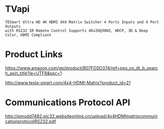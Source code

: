 # TVapi
```
TESmart Ultra HD 4K HDMI 4X4 Matrix Switcher 4 Ports Inputs and 4 Port Outputs 
with RS232 IR Remote Control Supports 4Kx2K@30HZ, HDCP, 3D & Deep Color, HDMI Compliant
```
# Product Links
https://www.amazon.com/gp/product/B07FDSD374/ref=ppx_yo_dt_b_search_asin_title?ie=UTF8&psc=1

http://www.tesla-smart.com/4x4-HDMI-Matrix?product_id=21



# Communications Protocol  API

http://pmodd7482.pic32.websiteonline.cn/upload/4x4HDMImatrixcommunicationprotocolRS232.pdf


